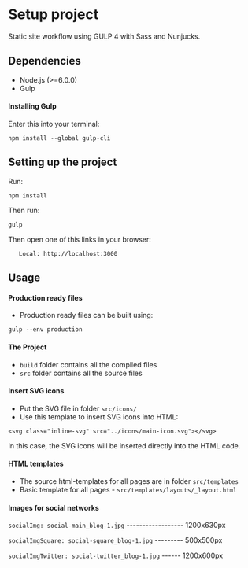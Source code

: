 # Setup project
Static site workflow using GULP 4 with Sass and Nunjucks.

## Dependencies
- Node.js (>=6.0.0)
- Gulp

#### Installing Gulp

Enter this into your terminal:

```
npm install --global gulp-cli
```

## Setting up the project
Run: 
```
npm install
```

Then run:
```
gulp
```

Then open one of this links in your browser:
```
   Local: http://localhost:3000
```

## Usage
#### Production ready files
- Production ready files can be built using:
```
gulp --env production
```
#### The Project
- `build` folder contains all the compiled files
- `src` folder contains all the source files
#### Insert SVG icons
- Put the SVG file in folder `src/icons/`
- Use this template to insert SVG icons into HTML:
```
<svg class="inline-svg" src="../icons/main-icon.svg"></svg>
```
In this case, the SVG icons will be inserted directly into the HTML code.

#### HTML templates
- The source html-templates for all pages are in folder `src/templates`
- Basic template for all pages - `src/templates/layouts/_layout.html`

#### Images for social networks
`socialImg: social-main_blog-1.jpg` ------------------ 1200x630px

`socialImgSquare: social-square_blog-1.jpg` --------- 500x500px

`socialImgTwitter: social-twitter_blog-1.jpg` ------ 1200x600px


